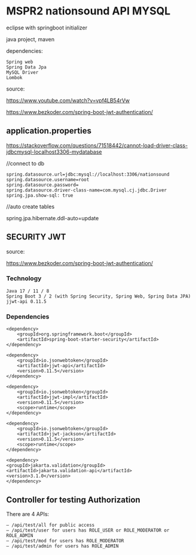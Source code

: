 # MSPR2 nationsound API MYSQL

eclipse with springboot initializer

java project, maven

dependencies:

    Spring web  
    Spring Data Jpa
    MySQL Driver
    Lombok




source: 

https://www.youtube.com/watch?v=vpf4LB54rVw

https://www.bezkoder.com/spring-boot-jwt-authentication/

## application.properties

https://stackoverflow.com/questions/71518442/cannot-load-driver-class-jdbcmysql-localhost3306-mydatabase

//connect to db  

    spring.datasource.url=jdbc:mysql://localhost:3306/nationsound  
    spring.datasource.username=root  
    spring.datasource.password=  
    spring.datasource.driver-class-name=com.mysql.cj.jdbc.Driver  
    spring.jpa.show-sql: true   
 
 

//auto create tables  

spring.jpa.hibernate.ddl-auto=update  


## SECURITY JWT

source:

https://www.bezkoder.com/spring-boot-jwt-authentication/


### Technology

    Java 17 / 11 / 8
    Spring Boot 3 / 2 (with Spring Security, Spring Web, Spring Data JPA)
    jjwt-api 0.11.5
    
### Dependencies

    <dependency>
        <groupId>org.springframework.boot</groupId>
        <artifactId>spring-boot-starter-security</artifactId>
    </dependency>
            
    <dependency>
        <groupId>io.jsonwebtoken</groupId>
        <artifactId>jjwt-api</artifactId>
        <version>0.11.5</version>
    </dependency>
    
    <dependency>
        <groupId>io.jsonwebtoken</groupId>
        <artifactId>jjwt-impl</artifactId>
        <version>0.11.5</version>
        <scope>runtime</scope>
    </dependency>
    
    <dependency>
        <groupId>io.jsonwebtoken</groupId>
        <artifactId>jjwt-jackson</artifactId>
        <version>0.11.5</version>
        <scope>runtime</scope>
    </dependency>

    <dependency>
    <groupId>jakarta.validation</groupId>
    <artifactId>jakarta.validation-api</artifactId>
    <version>3.1.0</version>
    </dependency>

## Controller for testing Authorization

There are 4 APIs:

    – /api/test/all for public access
    – /api/test/user for users has ROLE_USER or ROLE_MODERATOR or ROLE_ADMIN
    – /api/test/mod for users has ROLE_MODERATOR
    – /api/test/admin for users has ROLE_ADMIN


